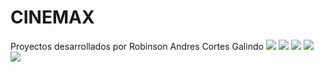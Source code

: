 # CINEMAX
Proyectos desarrollados por Robinson Andres Cortes Galindo
![](https://ibb.co/Z2YgPZj)
![](https://ibb.co/TwNLgtd)
![](https://ibb.co/59p9RqZ)
![](https://ibb.co/L9bYVMH)
![](https://ibb.co/6nD4dHP)





